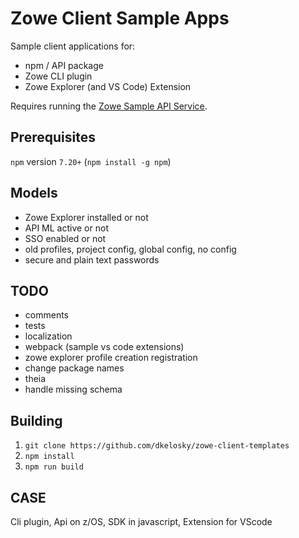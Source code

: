 # Zowe Client Sample Apps

Sample client applications for:

* npm / API package
* Zowe CLI plugin
* Zowe Explorer (and VS Code) Extension

Requires running the [Zowe Sample API Service](https://github.com/zowe/sample-spring-boot-api-service/tree/master/zowe-rest-api-sample-spring#zowe-sample-api-service).

## Prerequisites

`npm` version `7.20+` (`npm install -g npm`)

## Models

* Zowe Explorer installed or not
* API ML active or not
* SSO enabled or not
* old profiles, project config, global config, no config
* secure and plain text passwords

## TODO

* comments
* tests
* localization
* webpack (sample vs code extensions)
* zowe explorer profile creation registration
* change package names
* theia
* handle missing schema

## Building

1. `git clone https://github.com/dkelosky/zowe-client-templates`
2. `npm install`
3. `npm run build`


## CASE

Cli plugin, Api on z/OS, SDK in javascript, Extension for VScode

